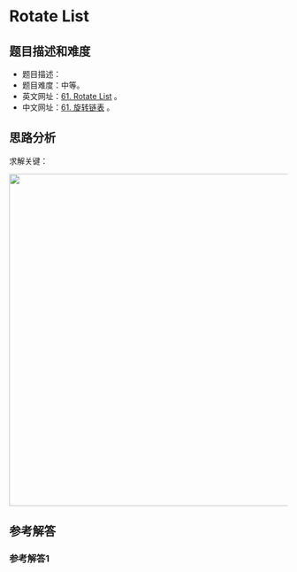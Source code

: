 # Rotate List

## 题目描述和难度
+ 题目描述：
+ 题目难度：中等。
+ 英文网址：[61. Rotate List](https://leetcode.com/problems/rotate-list/description/)  。
+ 中文网址：[61. 旋转链表](https://leetcode-cn.com/problems/rotate-list/description/)  。
## 思路分析
求解关键：

<img src="https://liweiwei1419.github.io/images/leetcode-solution/" width="600">

## 参考解答
### 参考解答1

```java

```